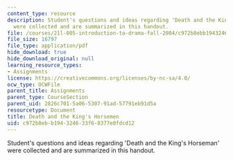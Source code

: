 ```yaml
---
content_type: resource
description: Student's questions and ideas regarding 'Death and the King's Horseman'
  were collected and are summarized in this handout.
file: /courses/21l-005-introduction-to-drama-fall-2004/c972b8ebb194324633f68377e0fdcd12_student_question.pdf
file_size: 16797
file_type: application/pdf
hide_download: true
hide_download_original: null
learning_resource_types:
- Assignments
license: https://creativecommons.org/licenses/by-nc-sa/4.0/
ocw_type: OCWFile
parent_title: Assignments
parent_type: CourseSection
parent_uid: 2826c701-5a06-5307-91ad-57791eb91d5a
resourcetype: Document
title: Death and the King's Horsemen
uid: c972b8eb-b194-3246-33f6-8377e0fdcd12
---
```

Student's questions and ideas regarding 'Death and the King's Horseman' were collected and are summarized in this handout.